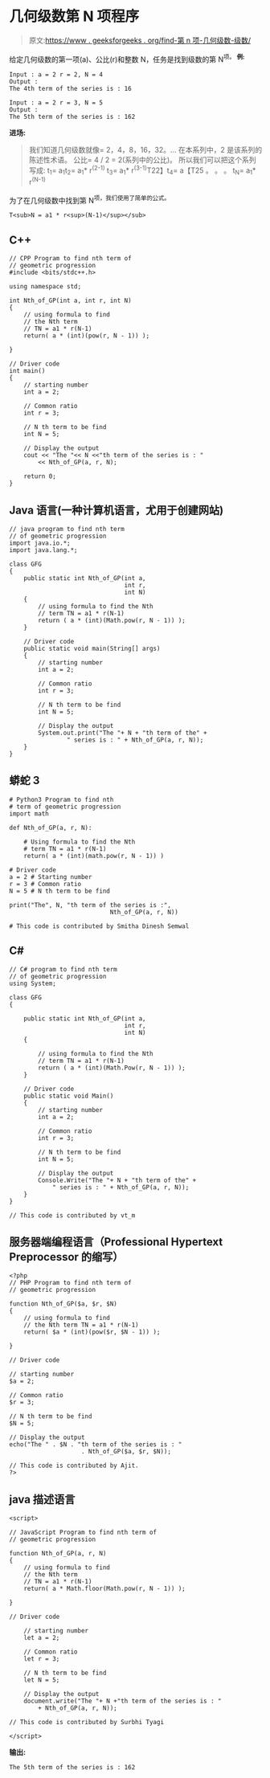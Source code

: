# 几何级数第 N 项程序

> 原文:[https://www . geeksforgeeks . org/find-第 n 项-几何级数-级数/](https://www.geeksforgeeks.org/find-nth-term-geometric-progression-series/)

给定几何级数的第一项(a)、公比(r)和整数 N，任务是找到级数的第 N<sup>项。
**例:**</sup> 

```
Input : a = 2 r = 2, N = 4
Output :
The 4th term of the series is : 16

Input : a = 2 r = 3, N = 5
Output :
The 5th term of the series is : 162
```

**进场:**

> 我们知道几何级数就像= 2，4，8，16，32。…
> 在本系列中，2 是该系列的陈述性术语。
> 公比= 4 / 2 = 2(系列中的公比)。
> 所以我们可以把这个系列写成:
> t<sub>1</sub>= a<sub>1</sub>t<sub>2</sub>= a<sub>1</sub>* r<sup>(2-1)</sup>
> t<sub>3</sub>= a<sub>1</sub>* r<sup>(3-1)</sup>T22】t<sub>4</sub>= a【T25
> 。
> 。
> 。
> t<sub>N</sub>= a<sub>1</sub>* r<sup>(N-1)</sup>

为了在几何级数中找到第 N<sup>项，我们使用了简单的公式。</sup> 

```
T<sub>N = a1 * r<sup>(N-1)</sup></sub>
```

## C++

```
// CPP Program to find nth term of
// geometric progression
#include <bits/stdc++.h>

using namespace std;

int Nth_of_GP(int a, int r, int N)
{
    // using formula to find
    // the Nth term
    // TN = a1 * r(N-1)
    return( a * (int)(pow(r, N - 1)) );

}

// Driver code
int main()
{
    // starting number
    int a = 2;

    // Common ratio
    int r = 3;

    // N th term to be find
    int N = 5;

    // Display the output
    cout << "The "<< N <<"th term of the series is : "
        << Nth_of_GP(a, r, N);

    return 0;
}
```

## Java 语言(一种计算机语言，尤用于创建网站)

```
// java program to find nth term
// of geometric progression
import java.io.*;
import java.lang.*;

class GFG
{
    public static int Nth_of_GP(int a,
                                int r,
                                int N)
    {
        // using formula to find the Nth
        // term TN = a1 * r(N-1)
        return ( a * (int)(Math.pow(r, N - 1)) );
    }

    // Driver code
    public static void main(String[] args)
    {
        // starting number
        int a = 2;

        // Common ratio
        int r = 3;

        // N th term to be find
        int N = 5;

        // Display the output
        System.out.print("The "+ N + "th term of the" +
                " series is : " + Nth_of_GP(a, r, N));
    }
}
```

## 蟒蛇 3

```
# Python3 Program to find nth
# term of geometric progression
import math

def Nth_of_GP(a, r, N):

    # Using formula to find the Nth
    # term TN = a1 * r(N-1)
    return( a * (int)(math.pow(r, N - 1)) )

# Driver code
a = 2 # Starting number
r = 3 # Common ratio
N = 5 # N th term to be find

print("The", N, "th term of the series is :",
                            Nth_of_GP(a, r, N))

# This code is contributed by Smitha Dinesh Semwal
```

## C#

```
// C# program to find nth term
// of geometric progression
using System;

class GFG
{

    public static int Nth_of_GP(int a,
                                int r,
                                int N)
    {

        // using formula to find the Nth
        // term TN = a1 * r(N-1)
        return ( a * (int)(Math.Pow(r, N - 1)) );
    }

    // Driver code
    public static void Main()
    {
        // starting number
        int a = 2;

        // Common ratio
        int r = 3;

        // N th term to be find
        int N = 5;

        // Display the output
        Console.Write("The "+ N + "th term of the" +
            " series is : " + Nth_of_GP(a, r, N));
    }
}

// This code is contributed by vt_m
```

## 服务器端编程语言（Professional Hypertext Preprocessor 的缩写）

```
<?php
// PHP Program to find nth term of
// geometric progression

function Nth_of_GP($a, $r, $N)
{
    // using formula to find
    // the Nth term TN = a1 * r(N-1)
    return( $a * (int)(pow($r, $N - 1)) );

}

// Driver code

// starting number
$a = 2;

// Common ratio
$r = 3;

// N th term to be find
$N = 5;

// Display the output
echo("The " . $N . "th term of the series is : "
                    . Nth_of_GP($a, $r, $N));

// This code is contributed by Ajit.
?>
```

## java 描述语言

```
<script>

// JavaScript Program to find nth term of 
// geometric progression 

function Nth_of_GP(a, r, N) 
{ 
    // using formula to find 
    // the Nth term 
    // TN = a1 * r(N-1) 
    return( a * Math.floor(Math.pow(r, N - 1)) ); 

} 

// Driver code 

    // starting number 
    let a = 2; 

    // Common ratio 
    let r = 3; 

    // N th term to be find 
    let N = 5; 

    // Display the output 
    document.write("The "+ N +"th term of the series is : "
        + Nth_of_GP(a, r, N)); 

// This code is contributed by Surbhi Tyagi

</script>
```

**输出:**

```
The 5th term of the series is : 162
```